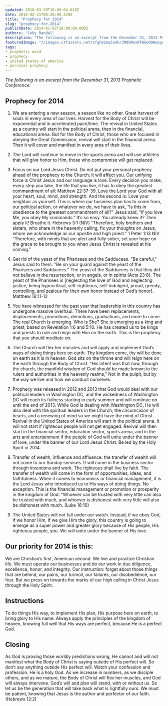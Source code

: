 ```yaml
---
updated: 2018-03-29T10:09:04.618Z
date: 2018-02-21T00:28:09.530Z
title: "Prophecy for 2014"
slug: "prophecy-for-2014"
publishDate: 2014-01-02T18:00:00.000Z
authors: "Coby Randal"
description: "The following is an excerpt from the December 31, 2013 Prophetic Conference"
featuredImage: "//images.ctfassets.net/vfgh62eq5a4k/3M8OMexRTWGeOOWwaqoQ4a/ff926754e14755a0ace1d1a63e6d7af5/IMG_8984__1_.jpg"
tags:
- prophetic word
- prophecy
- united states of america
- personal prophecy
---
```

*The following is an excerpt from the December 31, 2013 Prophetic Conference:*

## Prophecy for 2014

1. We are entering a new season, a season like no other.  Great harvest of souls in every area of our lives.  Harvest for the Body of Christ will be exponential and in accelerated pace/time.  The revival in United States as a country will start in the political arena, then in the financial, educational arena.  But for the Body of Christ, those who are focused in obeying the Great Commission, revival will start in the financial arena.   Then it will cover and manifest in every area of their lives.

2. The Lord will continue to move in the sports arena and will use athletes that will give honor to Him, those who compromise will get replaced.

3. Focus on our Lord Jesus Christ.  Do not put your personal prophecy ahead of the prophecy to the Church; it will affect you.  Our unifying force is Christ Jesus and our language is love.  Every decision you make, every step you take, the life that you live, it has to obey the greatest commandment of all: Matthew 22:37-39.  Love the Lord your God with all your heart, soul, mind, and strength.  And the second is: Love your neighbor as yourself.  This is where our business plan has to come from, our political action, or whatever we do, we have to ask, “Is this in obedience to the greatest commandment of all?” Jesus said, “If you love Me, you obey My commands.” It’s so easy. You already knew it?  Then apply it!  Breathe it.  Hebrews 3:1 (NIV)  “Therefore, holy brothers and sisters, who share in the heavenly calling, fix your thoughts on Jesus, whom we acknowledge as our apostle and high priest.” 1 Peter 1:13 NIV “Therefore, with minds that are alert and fully sober, set your hope on the grace to be brought to you when Jesus Christ is revealed at his coming.”

4. Get rid of the yeast of the Pharisees and the Sadducees.  "Be careful," Jesus said to them. "Be on your guard against the yeast of the Pharisees and Sadducees." The yeast of the Sadducees is that they did not believe in the resurrection, or in angels, or in spirits (Acts 23:8).  The yeast of the Pharisees is [neglecting the love of God and neglecting justice, being hypocritical, self-righteous, self-indulgent, proud, greedy, controlling, and zealous for their own honor instead of God’s honor].  Matthew 16:11-12

5. You have witnessed for the past year that leadership in this country has undergone massive overhaul.  There have been replacements, displacements, promotions, demotions, graduations, and more to come. The real Church is emerging.  Who is She?  She is emerging as a king and priest, based on Revelation 1:6 and 5:10. He has created us to be kings and priests to rule and reign with Him on the earth.  This is the prophecy that you should meditate on.

6. The Church will flex her muscles and will apply and implement God’s ways of doing things here on earth. Thy kingdom come, thy will be done on earth as it is in heaven.  God sits on the throne and will reign here on the earth through the Body of Christ.  “His intent was that now, through the church, the manifold wisdom of God should be made known to the rulers and authorities in the heavenly realms,” Not in the pulpit, but by the way we live and how we conduct ourselves.

7. Prophecy was released in 2012 and 2013 that God would deal with our political leaders in Washington DC, and the wickedness of Washington DC will reach its fullness starting in early summer and will continue on until the end of 2013.  While God is dealing with Washington DC, He will also deal with the spiritual leaders in the Church; the circumcision of hearts, and a renewing of mind so we might have the mind of Christ.  Revival in the United States of America will start in the political arena.  It will not start if righteous people will not get engaged.  Revival will then start in the financial sector, education sector, sports arena, and in the arts and entertainment if the people of God will unite under the banner of love, under the banner of our Lord Jesus Christ. Be led by the Holy Spirit in 2014.

8. Transfer of wealth, influence and affluence:  the transfer of wealth will not come to our Sunday services.  It will come in the business sector through inventions and work. The righteous shall live by faith. The transfer of wealth will come in the form of opportunities, ideas, and faithfulness.  When it comes to economics or financial management, it is the Lord Jesus who introduced us to His ways of doing things.  No exception.  This is the financial management or promotion or prosperity in the kingdom of God.  “Whoever can be trusted with very little can also be trusted with much, and whoever is dishonest with very little will also be dishonest with much.  (Luke 16:10)

9. The United States will not fall under our watch.  Instead, if we obey God, if we honor Him, if we give Him the glory, this country is going to emerge as a super power and greater glory because of His people, His righteous people, you.  We will unite under the banner of His love.

## Our priority for 2014 is this: 
We are Christian’s first, American second.  We live and practice Christian life.  We must operate our businesses and do our work in due diligence, excellence, honor, and integrity.  Our instruction: forget about those things that are behind, our pains, our turmoil, our failures, our disobedience, our fear.  But we press on towards the marks of our high calling in Christ Jesus through the Holy Spirit.

## Instructions 
To do things His way, to implement His plan, His purpose here on earth, to bring glory to His name.  Always apply the principles of the kingdom of heaven, knowing full well that His ways are perfect, because He is a perfect God.

## Closing
As God is proving those worldly predictions wrong, He cannot and will not manifest what the Body of Christ is saying outside of His perfect will.  So don’t say anything outside His perfect will.  Watch your confession and profession. He is a holy God. As we increase in numbers, as we disciple others, and as we mature, the Body of Christ will flex her muscles, and God will always intervene.  God’s will and plan will stand, with or without us.  So let us be the generation that will take back what is rightfully ours.  We must be patient, knowing that Jesus is the author and perfector of our faith.  (Hebrews 12:2)
